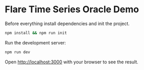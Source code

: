 # Flare Time Series Oracle Demo

Before everything install dependencies and init the project.

```bash
npm install && npm run init
```

Run the development server:

```bash
npm run dev
```

Open [http://localhost:3000](http://localhost:3000) with your browser to see the result.
